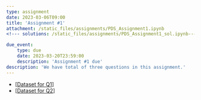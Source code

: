```yaml
---
type: assignment
date: 2023-03-06T09:00
title: 'Assignment #1'
attachment: /static_files/assignments/PDS_Assignment1.ipynb
<!--- solutions: /static_files/assignments/PDS_Assignment1_sol.ipynb--->

due_event: 
    type: due
    date: 2023-03-20T23:59:00
    description: 'Assignment #1 due'
description: 'We have total of three questions in this assignment.'
---
```

- [[Dataset for Q1]](https://drive.google.com/file/d/1Fx3M8O1O98ChaWIC6lqqM6rsMfLStXjL/view?usp=sharing)
- [[Dataset for Q2]](https://drive.google.com/file/d/1_aBTXM3WbA-6KvxVOYR5MQhcZGyTcAk4/view?usp=sharing)
